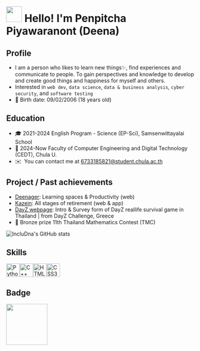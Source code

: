 <img src="https://media.giphy.com/media/hvRJCLFzcasrR4ia7z/giphy.gif" width="42"> Hello! I'm Penpitcha Piyawaranont (Deena)
================================================================================================================================

Profile
-------

*   I am a person who likes to learn new things✨, find experiences and communicate to people. To gain perspectives and knowledge to develop and create good things and happiness for myself and others.
*   Interested in `web dev`, `data science`, `data & business analysis`, `cyber security`, and `software testing`
*   🎂  Birth date: 09/02/2006 (18 years old)

Education
-------
*   🎓  2021-2024 English Program - Science (EP-Sci), Samsenwittayalai School
*   📍  2024-Now Faculty of Computer Engineering and Digital Technology (CEDT), Chula U.
*   ✉️  You can contact me at [6733185821@student.chula.ac.th](mailto:6733185821@student.chula.ac.th)

Project / Past achievements
-------

*   [Deenager](https://github.com/incluDna/Deenager_elements/): Learning spaces & Productivity (web)
*   [Kazein](https://github.com/incluDna/kazein.alpha): All stages of retirement (web & app)
*   [DayZ webpage](https://app.gitbook.com/o/AM9zQoMFPsjRGqzItD9B/s/kE4S0ibDf6CxTz7jx67v/webs/dayz-webpage): Intro & Survey form of DayZ reallife survival game in Thailand | from DayZ Challenge, Greece
*   🥉 Bronze prize 11th Thailand Mathematics Contest (TMC)
  

![IncluDna's GitHub stats](https://github-readme-stats.vercel.app/api?username=incluDna&show_icons=true&theme=radical)

Skills
-------
<p align="left">
<a href="https://www.python.org/" target="_blank" rel="noreferrer"><img src="https://raw.githubusercontent.com/danielcranney/readme-generator/main/public/icons/skills/python-colored.svg" width="36" height="36" alt="Python" /></a><a href="https://docs.microsoft.com/en-us/cpp/?view=msvc-170" target="_blank" rel="noreferrer"><img src="https://raw.githubusercontent.com/danielcranney/readme-generator/main/public/icons/skills/cplusplus-colored.svg" width="36" height="36" alt="C++" /></a><a href="https://developer.mozilla.org/en-US/docs/Glossary/HTML5" target="_blank" rel="noreferrer"><img src="https://raw.githubusercontent.com/danielcranney/readme-generator/main/public/icons/skills/html5-colored.svg" width="36" height="36" alt="HTML5" /></a><a href="https://www.w3.org/TR/CSS/#css" target="_blank" rel="noreferrer"><img src="https://raw.githubusercontent.com/danielcranney/readme-generator/main/public/icons/skills/css3-colored.svg" width="36" height="36" alt="CSS3" /></a> 
</p>

Badge
------
<img src="https://github.com/user-attachments/assets/d50e8597-9432-49ec-be48-f66d19bedb22" height="110" width="110"/></a>


